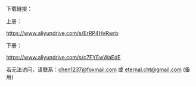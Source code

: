 下载链接：

上册：

https://www.aliyundrive.com/s/ErRP4HvRwrb

下册：

https://www.aliyundrive.com/s/c7FYEwWaEdE

若无法访问，请联系：chen1237@foxmail.com 或 eternal.cht@gmail.com (备用)